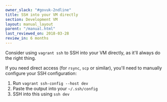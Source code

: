 ```yaml
---
owner_slack: "#govuk-2ndline"
title: SSH into your VM directly
section: Development VM
layout: manual_layout
parent: "/manual.html"
last_reviewed_on: 2018-03-28
review_in: 6 months
---
```


Consider using `vagrant ssh` to SSH into your VM directly, as it'll always do
the right thing.

If you need direct access (for `rsync`, `scp` or similar), you'll need to
manually configure your SSH configuration:

1. Run `vagrant ssh-config --host dev`
2. Paste the output into your `~/.ssh/config`
3. SSH into this using `ssh dev`
